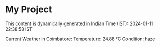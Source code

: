 # My Project

This content is dynamically generated in Indian Time (IST): 2024-01-11 22:38:58 IST


Current Weather in Coimbatore:
Temperature: 24.88 °C
Condition: haze
